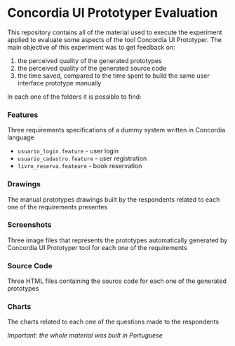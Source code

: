 # Concordia UI Prototyper Evaluation

This repository contains all of the material used to execute the experiment applied to evaluate some aspects of the tool Concordia UI Prototyper.
The main objective of this experiment was to get feedback on:


1. the perceived quality of the generated prototypes
2. the perceived quality of the generated source code
3. the time saved, compared to the time spent to build the same user interface prototype manually

In each one of the folders it is possible to find:

### Features
Three requirements specifications of a dummy system written in Concordia language
* `usuario_login.feature` - user login
* `usuario_cadastro.feature` - user registration
* `livro_reserva.feateure` - book reservation

### Drawings
The manual prototypes drawings built by the respondents related to each one of the requirements presentes

### Screenshots
Three image files that represents the prototypes automatically generated by Concordia UI Prototyper tool for each one of the requirements

### Source Code
Three HTML files containing the source code for each one of the generated prototypes

### Charts
The charts related to each one of the questions made to the respondents

*Important: the whole material was built in Portuguese*
